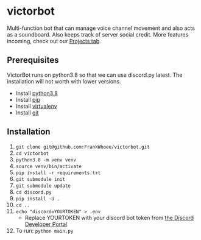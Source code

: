 # victorbot
Multi-function bot that can manage voice channel movement and also acts as a soundboard. Also keeps track of server social credit. More features incoming, check out our [Projects tab](https://github.com/users/FrankWhoee/projects/7).

## Prerequisites
VictorBot runs on python3.8 so that we can use discord.py latest. The installation will not worth with lower versions.
* Install [python3.8](https://wiki.python.org/moin/BeginnersGuide/Download)
* Install [pip](https://pip.pypa.io/en/stable/installation/)
* Install [virtualenv](https://pypi.org/project/virtualenv/)
* Install [git](https://git-scm.com/book/en/v2/Getting-Started-Installing-Git)

## Installation
1. `git clone git@github.com:FrankWhoee/victorbot.git`
2. `cd victorbot`
3. `python3.8 -m venv venv`
4. `source venv/bin/activate`
5. `pip install -r requirements.txt`
6. `git submodule init`
7. `git submodule update`
8. `cd discord.py`
9. `pip install -U .`
10. `cd ..`
11. `echo "discord=YOURTOKEN" > .env`
    * Replace YOURTOKEN with your discord bot token from [the Discord Developer Portal](https://discord.com/developers/applications)
12. To run: `python main.py`
